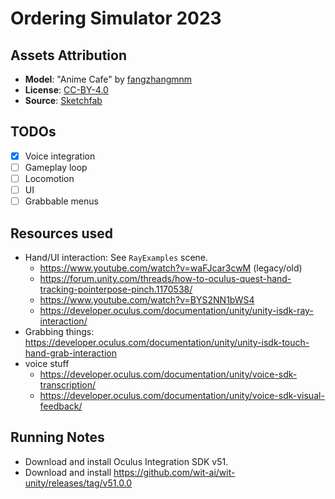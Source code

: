 # Ordering Simulator 2023

## Assets Attribution

- **Model**: "Anime Cafe" by [fangzhangmnm](https://sketchfab.com/fangzhangmnm)
- **License**: [CC-BY-4.0](http://creativecommons.org/licenses/by/4.0/)
- **Source**: [Sketchfab](https://sketchfab.com/3d-models/anime-cafe-1d4f3b7b7d5842d993fe2775d57aa33f)

## TODOs

- [x] Voice integration
- [ ] Gameplay loop
- [ ] Locomotion
- [ ] UI
- [ ] Grabbable menus

## Resources used

- Hand/UI interaction: See `RayExamples` scene.
  - https://www.youtube.com/watch?v=waFJcar3cwM (legacy/old)
  - https://forum.unity.com/threads/how-to-oculus-quest-hand-tracking-pointerpose-pinch.1170538/
  - https://www.youtube.com/watch?v=BYS2NN1bWS4
  - https://developer.oculus.com/documentation/unity/unity-isdk-ray-interaction/
- Grabbing things: https://developer.oculus.com/documentation/unity/unity-isdk-touch-hand-grab-interaction
- voice stuff
  - https://developer.oculus.com/documentation/unity/voice-sdk-transcription/
  - https://developer.oculus.com/documentation/unity/voice-sdk-visual-feedback/


## Running Notes

- Download and install Oculus Integration SDK v51.
- Download and install https://github.com/wit-ai/wit-unity/releases/tag/v51.0.0